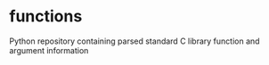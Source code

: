 # functions
Python repository containing parsed standard C library function and argument information
